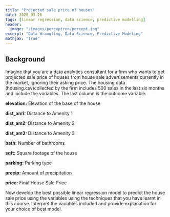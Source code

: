 ```yaml
---
title: "Projected sale price of houses"
date: 2020-03-28
tags: [linear regression, data science, predictive modelling]
header:
  image: "/images/perceptron/percept.jpg"
excerpt: "Data Wrangling, Data Science, Predictive Modeling"
mathjax: "true"
---
```


## Background

Imagine that you are a data analytics consultant for a firm who wants to get projected sale price of houses from house sale advertisements currently in the market, ignoring their asking price. The housing data (housing.csv)collected by the firm includes 500 sales in the last six months and include the variables. The last column is the outcome variable.

**elevation:** Elevation of the base of the house

**dist_am1:** Distance to Amenity 1

**dist_am2:** Distance to Amenity 2

**dist_am3:** Distance to Amenity 3

**bath:** Number of bathrooms

**sqft:** Square footage of the house

**parking:** Parking type

**precip:** Amount of precipitation

**price:** Final House Sale Price


Now develop the best possible linear regression model to predict the house sale price using the variables using the techniques that you have learnt in this course. Interpret the variables included and provide explanation for your choice of best model.
